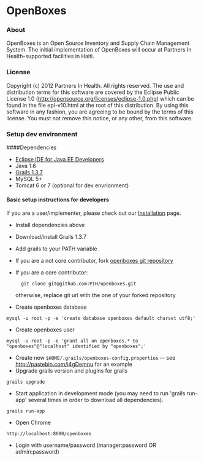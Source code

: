 OpenBoxes
=========

### About

OpenBoxes is an Open Source Inventory and Supply Chain Management System. The initial implementation of OpenBoxes will occur at Partners In Health-supported facilities in Haiti.

### License

Copyright (c) 2012 Partners In Health.  All rights reserved.
The use and distribution terms for this software are covered by the
Eclipse Public License 1.0 (http://opensource.org/licenses/eclipse-1.0.php)
which can be found in the file epl-v10.html at the root of this distribution.
By using this software in any fashion, you are agreeing to be bound by
the terms of this license.
You must not remove this notice, or any other, from this software.

### Setup dev environment

####Dependencies

* [Eclipse IDE for Java EE Developers](http://www.eclipse.org/downloads)
* Java 1.6
* [Grails 1.3.7](http://grails.org/download/archive/Grails)
* MySQL 5+
* Tomcat 6 or 7 (optional for dev envrionment)
 

#### Basic setup instructions for developers

If you are a user/implementer, please check out our [Installation](wiki/Installation) page.

* Install dependencies above
* Download/install Grails 1.3.7
* Add grails to your PATH variable
* If you are a not core contributor, fork [openboxes git repository](https://github.com/PIH/openboxes)
* If you are a core contributor:

        git clone git@github.com:PIH/openboxes.git      
  otherwise, replace git url with the one of your forked repository
* Create openboxes database 
```
mysql -u root -p -e 'create database openboxes default charset utf8;'
```
* Create openboxes user 
```
mysql -u root -p -e 'grant all on openboxes.* to "openboxes"@"localhost" identified by "openboxes";'
```
* Create new `$HOME/.grails/openboxes-config.properties` -- see http://pastebin.com/i4gDemnu for an example
* Upgrade grails version and plugins for grails
```    
grails upgrade
```
* Start application in development mode (you may need to run 'grails run-app' several times in order to download all dependencies).
```
grails run-app
```
* Open Chrome 
```
http://localhost:8080/openboxes
```
* Login with username/password (manager:password OR admin:password)

